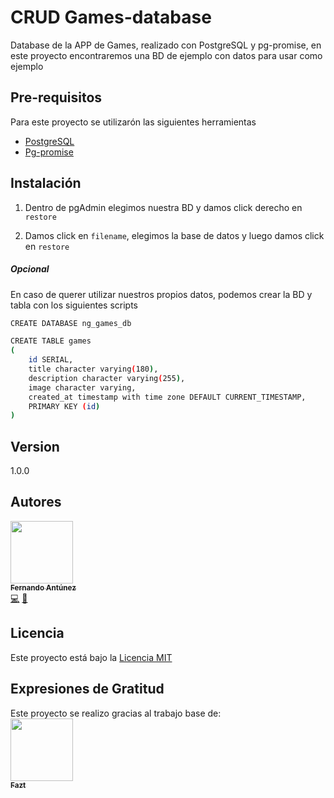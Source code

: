# CRUD Games-database

Database de la APP de Games, realizado con PostgreSQL y pg-promise, en este proyecto encontraremos una BD de ejemplo con datos para usar como ejemplo

## Pre-requisitos

Para este proyecto se utilizarón las siguientes herramientas

* [PostgreSQL](https://www.postgresql.org/)
* [Pg-promise](https://www.npmjs.com/package/pg-promise)

## Instalación
1. Dentro de pgAdmin elegimos nuestra BD y damos click derecho en `restore`

2. Damos click en `filename`, elegimos la base de datos y luego damos click en `restore`

##### Opcional
En caso de querer utilizar nuestros propios datos, podemos crear la BD y tabla con los siguientes scripts
```bash
CREATE DATABASE ng_games_db
```
```bash
CREATE TABLE games
(
    id SERIAL,
    title character varying(180),
    description character varying(255),
    image character varying,
    created_at timestamp with time zone DEFAULT CURRENT_TIMESTAMP,
    PRIMARY KEY (id)
)
```


## Version

1.0.0

## Autores

<!-- ALL-CONTRIBUTORS-LIST:START - Do not remove or modify this section -->
<!-- prettier-ignore -->
[<img src="https://avatars2.githubusercontent.com/u/48934580?s=460&v=4" width="100px;"/><br /><sub><b>Fernando Antúnez</b></sub>](https://github.com/FJALCode)<br />[💻](https://github.com/FJALCode "Code") [📢](#talk-Meabed "Talks")
<!-- ALL-CONTRIBUTORS-LIST:END -->

## Licencia

Este proyecto está bajo la [Licencia MIT](LICENSE)

## Expresiones de Gratitud
Este proyecto se realizo gracias al trabajo base de: 
</br>[<img src="https://avatars3.githubusercontent.com/u/13667358?s=460&v=4" width="100px;"/><br/><sub><b>Fazt</b></sub>](https://github.com/FaztTech)


